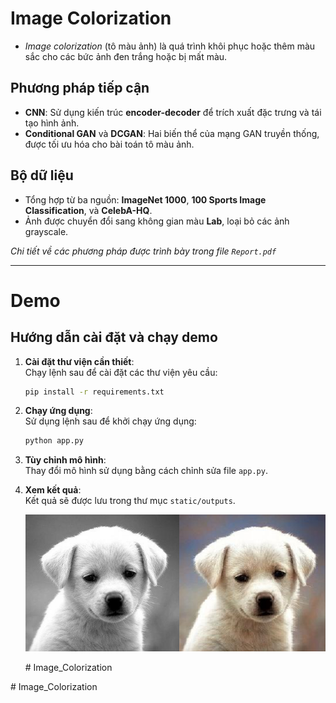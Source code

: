 # Image Colorization

- *Image colorization* (tô màu ảnh) là quá trình khôi phục hoặc thêm màu sắc cho các bức ảnh đen trắng hoặc bị mất màu.

## Phương pháp tiếp cận

- **CNN**: Sử dụng kiến trúc **encoder-decoder** để trích xuất đặc trưng và tái tạo hình ảnh.
- **Conditional GAN** và **DCGAN**: Hai biến thể của mạng GAN truyền thống, được tối ưu hóa cho bài toán tô màu ảnh.

## Bộ dữ liệu

- Tổng hợp từ ba nguồn: **ImageNet 1000**, **100 Sports Image Classification**, và **CelebA-HQ**.
- Ảnh được chuyển đổi sang không gian màu **Lab**, loại bỏ các ảnh grayscale.

*Chi tiết về các phương pháp được trình bày trong file `Report.pdf`*

---------

# Demo

## Hướng dẫn cài đặt và chạy demo

1. **Cài đặt thư viện cần thiết**:  
    Chạy lệnh sau để cài đặt các thư viện yêu cầu:  
    ```bash
    pip install -r requirements.txt
    ```

2. **Chạy ứng dụng**:  
    Sử dụng lệnh sau để khởi chạy ứng dụng:  
    ```bash
    python app.py
    ```

3. **Tùy chỉnh mô hình**:  
    Thay đổi mô hình sử dụng bằng cách chỉnh sửa file `app.py`.

4. **Xem kết quả**:  
    Kết quả sẽ được lưu trong thư mục `static/outputs`.
    <p align="center">
        <img src="output.png" alt="Demo Output">
    </p># Image_Colorization
#   I m a g e _ C o l o r i z a t i o n 
 
 